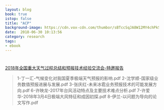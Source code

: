 ```yaml
---
layout: blog
book: true
istop: false
title: "ACP"
background-image: https://cdn.vox-cdn.com/thumbor/sBTccSqJA8W12MY4chPkSV9qjSU=/0x0:1920x1080/1820x1213/filters:focal(807x387:1113x693):format(webp)/cdn.vox-cdn.com/uploads/chorus_image/image/57280131/kindle_app_logo.0.jpg
date:  2018-06-30 10:13:56
category: research
tags:
- ebook
---
```


# 

<a href="https://1drv.ms/f/s!Alwdgxq2tX7cgYt63jbfvnG0Tn3YJw" title="paper"> 2018年全国重大天气过程总结和预报技术经验交流会-特邀报告 </a>
> 1-丁一汇-气候变化对我国夏季极端天气预报的影响.pdf
> 2-沈学顺-国家级业务数值预报进展与发展.pdf
> 3-张庆红-未来冰雹业务预报技术的可能发展方向.pdf
> 6-许映龙-2017年台风活动特点及主要技术难点分析.pdf
> 7-许爱华-2018年3月4日极端大风特征和成因初探.pdf
> 8-伊兰-以问题为导向的论文写作.pdf
